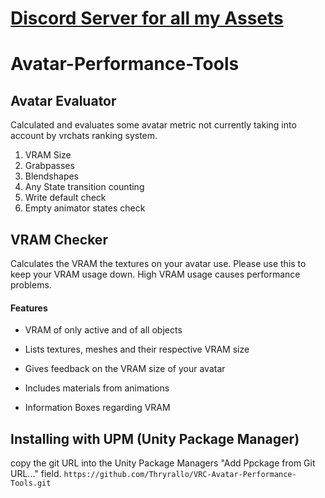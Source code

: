 # [Discord Server for all my Assets](https://discord.thryrallo.de/)

# Avatar-Performance-Tools
 
## Avatar Evaluator
Calculated and evaluates some avatar metric not currently taking into account by vrchats ranking system.
1. VRAM Size
2. Grabpasses
3. Blendshapes
4. Any State transition counting
5. Write default check
6. Empty animator states check
 
## VRAM Checker
Calculates the VRAM the textures on your avatar use.
Please use this to keep your VRAM usage down. High VRAM usage causes performance problems.
#### Features
- VRAM of only active and of all objects
- Lists textures, meshes and their respective VRAM size
- Gives feedback on the VRAM size of your avatar

- Includes materials from animations
- Information Boxes regarding VRAM

## Installing with UPM (Unity Package Manager)
copy the git URL into the Unity Package Managers "Add Ppckage from Git URL..." field.
`https://github.com/Thryrallo/VRC-Avatar-Performance-Tools.git`